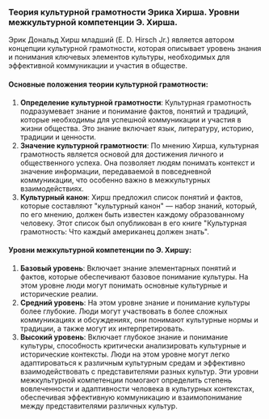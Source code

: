 ### Теория культурной грамотности Эрика Хирша. Уровни межкультурной компетенции Э. Хирша.

Эрик Дональд Хирш младший (E. D. Hirsch Jr.) является автором концепции культурной грамотности, которая описывает уровень знания и понимания ключевых элементов культуры, необходимых для эффективной коммуникации и участия в обществе.
#### Основные положения теории культурной грамотности:
1. **Определение культурной грамотности**: Культурная грамотность подразумевает знание и понимание фактов, понятий и традиций, которые необходимы для успешной коммуникации и участия в жизни общества. Это знание включает язык, литературу, историю, традиции и ценности.
2. **Значение культурной грамотности**: По мнению Хирша, культурная грамотность является основой для достижения личного и общественного успеха. Она позволяет людям понимать контекст и значение информации, передаваемой в повседневной коммуникации, что особенно важно в межкультурных взаимодействиях.
3. **Культурный канон**: Хирш предложил список понятий и фактов, которые составляют "культурный канон" — набор знаний, который, по его мнению, должен быть известен каждому образованному человеку. Этот список был опубликован в его книге "Культурная грамотность: Что каждый американец должен знать".
#### Уровни межкультурной компетенции по Э. Хиршу:
1. **Базовый уровень**: Включает знание элементарных понятий и фактов, которые обеспечивают базовое понимание культуры. На этом уровне люди могут понимать основные культурные и исторические реалии.
2. **Средний уровень**: На этом уровне знание и понимание культуры более глубокие. Люди могут участвовать в более сложных коммуникациях и обсуждениях, они понимают культурные нормы и традиции, а также могут их интерпретировать.
3. **Высокий уровень**: Включает глубокое знание и понимание культуры, способность критически анализировать культурные и исторические контексты. Люди на этом уровне могут легко адаптироваться к различным культурным средам и эффективно взаимодействовать с представителями разных культур.
Эти уровни межкультурной компетенции помогают определить степень вовлеченности и адаптивности человека в культурных контекстах, обеспечивая эффективную коммуникацию и взаимопонимание между представителями различных культур.